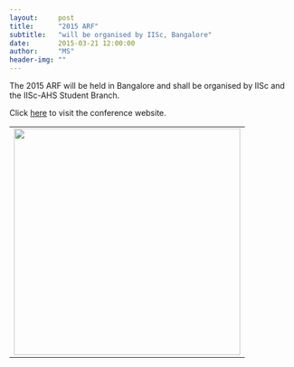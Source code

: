 ```yaml
---
layout:     post
title:      "2015 ARF"
subtitle:   "will be organised by IISc, Bangalore"
date:       2015-03-21 12:00:00
author:     "MS"
header-img: ""
---
```


The 2015 ARF will be held in Bangalore and shall be organised by IISc and the IISc-AHS Student Branch.

Click <a href="arf.aero.iisc.ernet.in">here</a> to visit the conference website.

<div align="center">
<table text-align="center">
<tr>
<td><img src="{{ site.baseurl }}/img/ARF.png" width='400'></td>
</tr>
</table>
